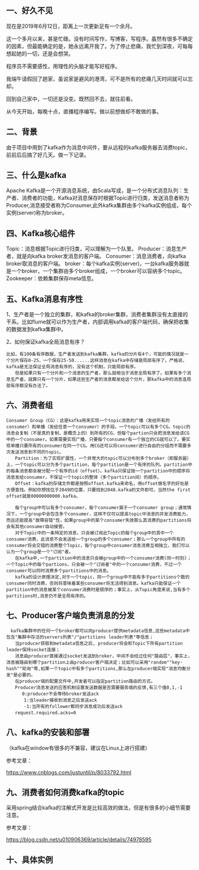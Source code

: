 ﻿## 一、好久不见

现在是2019年6月12日，距离上一次更新足有一个余月。

这一个多月以来，甚是忙碌。没有时间写作，写博客，写程序。虽然有很多不确定的因素，但最能确定的是，她永远离开我了。为了停止悲痛，我忙到深夜，可每每想起她的一切，还是会想哭。

程序员不需要感性，用理性的头脑才能写好程序。

我端午请假回了趟家，虽说家是避风的港湾，可不是所有的悲痛几天时间就可以忘却。

回到自己家中，一切还是没变。既然回不去，就往前看。

从今天开始，每晚十点，直播程序编写。做以前想做却不敢做的事。

## 二、背景

由于项目中用到了kafka作为消息中间件，要从远程的kafka服务器去消费topic，前前后后搞了好几天。做一下记录。

## 三、什么是kafka

Apache Kafka是一个开源消息系统，由Scala写成，是一个分布式消息队列：生产者、消费者的功能，Kafka对消息保存时根据Topic进行归类，发送消息者称为Producer,消息接受者称为Consumer,此外kafka集群由多个kafka实例组成，每个实例(server)称为broker。

## 四、Kafka核心组件

Topic：消息根据Topic进行归类，可以理解为一个队里。
Producer：消息生产者，就是向kafka broker发消息的客户端。
Consumer：消息消费者，向kafka broker取消息的客户端。
broker：每个kafka实例(server)，一台kafka服务器就是一个broker，一个集群由多个broker组成，一个broker可以容纳多个topic。
Zookeeper：依赖集群保存meta信息。

## 五、Kafka消息有序性

1、生产者是一个独立的集群，和kafka的broker集群，消费者集群没有太直接的干系。比如flume就可以作为生产者，内部调用kafka的客户端代码，确保把收集的数据发到kafka集群中。

2、如何保证kafka全局消息有序？

```
比如，有100条有序数据，生产者发送到kafka集群，kafka的分片有4个，可能的情况就是一个分片保存0-25，一个保存25-50......这样消息在kafka中存储是局部有序了。严格说，kafka是无法保证全局消息有序的，没有这个机制，只能局部有序。
　　但是如果只有一个分片和一个消息的生产者，那么就相当于消息全局有序了。如果有多个消息生产者，就算只有一个分片，如果这些生产者的消息都发给这个分片，那kafka中的消息连局部有序都没有办法了。
```

## 六、消费者组

```
Consumer Group（CG）：这是kafka用来实现一个topic消息的广播（发给所有的consumer）和单播（发给任意一个consumer）的手段。一个topic可以有多个CG。topic的消息会复制（不是真的复制，是概念上的）到所有的CG，但每个partion只会把消息发给该CG中的一个consumer。如果需要实现广播，只要每个consumer有一个独立的CG就可以了。要实现单播只要所有的consumer在同一个CG。用CG还可以将consumer进行自由的分组而不需要多次发送消息到不同的topic。
　　Partition：为了实现扩展性，一个非常大的topic可以分布到多个broker（即服务器）上，一个topic可以分为多个partition，每个partition是一个有序的队列。partition中的每条消息都会被分配一个有序的id（offset）。kafka只保证按一个partition中的顺序将消息发给consumer，不保证一个topic的整体（多个partition间）的顺序。
　　Offset：kafka的存储文件都是按照offset.kafka来命名，用offset做名字的好处是方便查找。例如你想找位于2049的位置，只要找到2048.kafka的文件即可。当然the first offset就是00000000000.kafka。
 
　　每个group中可以有多个consumer，每个consumer属于一个consumer group；通常情况下，一个group中会包含多个consumer，这样不仅可以提高topic中消息的并发消费能力，而且还能提高"故障容错"性，如果group中的某个consumer失效那么其消费的partitions将会有其他consumer自动接管。
　　对于Topic中的一条特定的消息，只会被订阅此Topic的每个group中的其中一个consumer消费，此消息不会发送给一个group的多个consumer；那么一个group中所有的consumer将会交错的消费整个Topic，每个group中consumer消息消费互相独立，我们可以认为一个group是一个"订阅"者。
　　在kafka中,一个partition中的消息只会被group中的一个consumer消费(同一时刻)；一个Topic中的每个partions，只会被一个"订阅者"中的一个consumer消费，不过一个consumer可以同时消费多个partitions中的消息。
　　kafka的设计原理决定,对于一个topic，同一个group中不能有多于partitions个数的consumer同时消费，否则将意味着某些consumer将无法得到消息。kafka只能保证一个partition中的消息被某个consumer消费时是顺序的；事实上，从Topic角度来说,当有多个partitions时,消息仍不是全局有序的。
```

## 七、Producer客户端负责消息的分发

```
　kafka集群中的任何一个broker都可以向producer提供metadata信息,这些metadata中包含"集群中存活的servers列表"/"partitions leader列表"等信息；
　　当producer获取到metadata信息之后, producer将会和Topic下所有partition leader保持socket连接；
　　消息由producer直接通过socket发送到broker，中间不会经过任何"路由层"，事实上，消息被路由到哪个partition上由producer客户端决定；比如可以采用"random""key-hash""轮询"等,如果一个topic中有多个partitions,那么在producer端实现"消息均衡分发"是必要的。
　　在producer端的配置文件中,开发者可以指定partition路由的方式。
　　Producer消息发送的应答机制设置发送数据是否需要服务端的反馈,有三个值0,1,-1
　　　 0:producer不会等待broker发送ack
　　　　1:当leader接收到消息之后发送ack
　　　　-1:当所有的follower都同步消息成功后发送ack
　　request.required.acks=0
```

## 八、kafka的安装和部署

（kafka在window有很多的不兼容，建议在Linux上进行搭建）

参考文章：

<https://www.cnblogs.com/justuntil/p/8033792.html>

## 九、消费者如何消费kafka的topic

采用spring结合kafka的注解式开发是比较高效的做法，但是有很多的小细节需要注意。

参考文章：

<https://blog.csdn.net/u010906369/article/details/74978595>

## 十、具体实例


